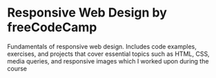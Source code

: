 # Responsive Web Design by freeCodeCamp
Fundamentals of responsive web design. Includes code examples, exercises, and projects that cover essential topics such as HTML, CSS, media queries, and responsive images which I worked upon during the course
